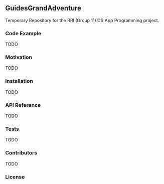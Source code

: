 ## GuidesGrandAdventure

Temporary Repository for the RRI (Group 11) CS App Programming project. 

### Code Example

TODO

### Motivation

TODO

### Installation

TODO

### API Reference

TODO

### Tests

TODO

### Contributors

TODO

### License


